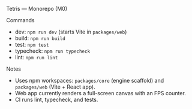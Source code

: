 Tetris — Monorepo (M0)

Commands

- dev: `npm run dev` (starts Vite in `packages/web`)
- build: `npm run build`
- test: `npm test`
- typecheck: `npm run typecheck`
- lint: `npm run lint`

Notes

- Uses npm workspaces: `packages/core` (engine scaffold) and `packages/web` (Vite + React app).
- Web app currently renders a full-screen canvas with an FPS counter.
- CI runs lint, typecheck, and tests.


